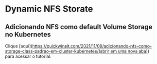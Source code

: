 # Dynamic NFS Storate

## Adicionando NFS como default Volume Storage no Kubernetes

Clique [aqui]([https://quickwinsit.com/2021/11/09/adicionando-nfs-como-storage-class-padrao-em-cluster-kubernetes/(abrir em uma nova aba)](https://quickwinsit.com/2021/11/09/adicionando-nfs-como-storage-class-padrao-em-cluster-kubernetes/)) para acessar o tutorial.
